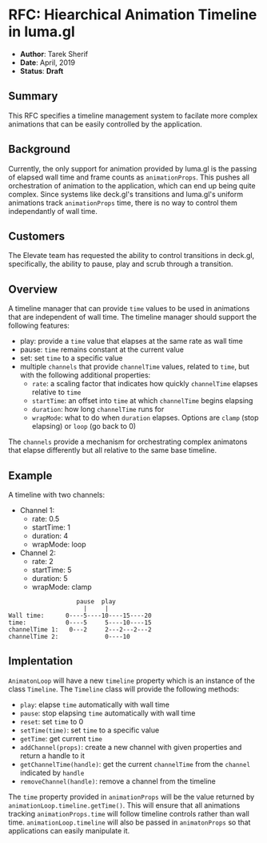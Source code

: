 # RFC: Hiearchical Animation Timeline in luma.gl

* **Author**: Tarek Sherif
* **Date**: April, 2019
* **Status**: **Draft**


## Summary

This RFC specifies a timeline management system to facilate more complex animations that can be easily controlled by the application.


## Background

Currently, the only support for animation provided by luma.gl is the passing of elapsed wall time and frame counts as `animationProps`. This pushes all orchestration of animation to the application, which can end up being quite complex. Since systems like deck.gl's transitions and luma.gl's uniform animations track `animationProps` time, there is no way to control them independantly of wall time.


## Customers

The Elevate team has requested the ability to control transitions in deck.gl, specifically, the ability to pause, play and scrub through a transition.


## Overview

A timeline manager that can provide `time` values to be used in animations that are independent of wall time. The timeline manager should support the following features:

- play: provide a `time` value that elapses at the same rate as wall time
- pause: `time` remains constant at the current value
- set: set `time` to a specific value
- multiple `channels` that provide `channelTime` values, related to `time`, but with the following additional properties:
  * `rate`: a scaling factor that indicates how quickly `channelTime` elapses relative to `time`
  * `startTime`: an offset into `time` at which `channelTime` begins elapsing
  * `duration`: how long `channelTime` runs for
  * `wrapMode`: what to do when `duration` elapses. Options are `clamp` (stop elapsing) or `loop` (go back to 0)

The `channels` provide a mechanism for orchestrating complex animatons that elapse differently but all relative to the same base timeline.

## Example

A timeline with two channels:
- Channel 1:
  - rate: 0.5
  - startTime: 1
  - duration: 4
  - wrapMode: loop
- Channel 2:
  - rate: 2
  - startTime: 5
  - duration: 5
  - wrapMode: clamp

```
                   pause  play
                     |     |
Wall time:      0----5----10----15----20
time:           0----5     5----10----15
channelTime 1:   0---2     2---2---2---2
channelTime 2:             0----10
```

## Implentation

`AnimatonLoop` will have a new `timeline` property which is an instance of the class `Timeline`. The `Timeline` class will provide the following methods:

- `play`: elapse `time` automatically with wall time
- `pause`: stop elapsing `time` automatically with wall time
- `reset`: set `time` to 0
- `setTime(time)`: set `time` to a specific value
- `getTime`: get current `time`
- `addChannel(props)`: create a new channel with given properties and return a handle to it
- `getChannelTime(handle)`: get the current `channelTime` from the `channel` indicated by `handle`
- `removeChannel(handle)`: remove a channel from the timeline

The `time` property provided in `animationProps` will be the value returned by `animationLoop.timeline.getTime()`. This will ensure that all animations tracking `animationProps.time` will follow timeline controls rather than wall time. `animationLoop.timeline` will also be passed in `animatonProps` so that applications can easily manipulate it.


